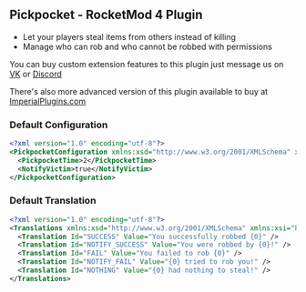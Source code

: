 ## Pickpocket - RocketMod 4 Plugin
* Let your players steal items from others instead of killing
* Manage who can rob and who cannot be robbed with permissions

You can buy custom extension features to this plugin just message us on [VK](https://vk.com/pluginsrestoremonarchy) or [Discord](https://discord.gg/yBztk3w)

There's also more advanced version of this plugin available to buy at [ImperialPlugins.com](https://imperialplugins.com/Products/ProductDetails/162)

### Default Configuration
```xml
<?xml version="1.0" encoding="utf-8"?>
<PickpocketConfiguration xmlns:xsd="http://www.w3.org/2001/XMLSchema" xmlns:xsi="http://www.w3.org/2001/XMLSchema-instance">
  <PickpocketTime>2</PickpocketTime>
  <NotifyVictim>true</NotifyVictim>
</PickpocketConfiguration>
```

### Default Translation
```xml
<?xml version="1.0" encoding="utf-8"?>
<Translations xmlns:xsd="http://www.w3.org/2001/XMLSchema" xmlns:xsi="http://www.w3.org/2001/XMLSchema-instance">
  <Translation Id="SUCCESS" Value="You successfully robbed {0}" />
  <Translation Id="NOTIFY_SUCCESS" Value="You were robbed by {0}!" />
  <Translation Id="FAIL" Value="You failed to rob {0}" />
  <Translation Id="NOTIFY_FAIL" Value="{0} tried to rob you!" />
  <Translation Id="NOTHING" Value="{0} had nothing to steal!" />
</Translations>
```
